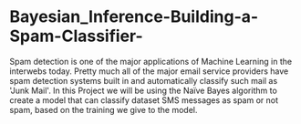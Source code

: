 # Bayesian_Inference-Building-a-Spam-Classifier-
Spam detection is one of the major applications of Machine Learning in the interwebs today. Pretty much all of the major email service providers have spam detection systems built in and automatically classify such mail as 'Junk Mail'.  In this Project we will be using the Naïve Bayes algorithm to create a model that can classify dataset SMS messages as spam or not spam, based on the training we give to the model. 

